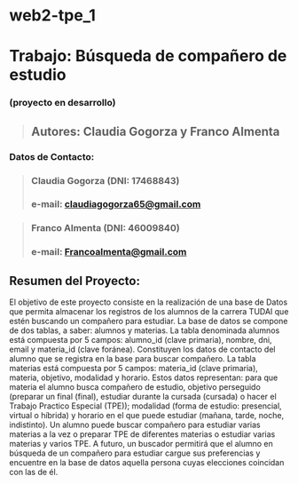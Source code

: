 # web2-tpe_1
# Trabajo: Búsqueda de compañero de estudio 
### (proyecto en desarrollo)
> ## Autores: Claudia Gogorza y Franco Almenta

### Datos de Contacto:
> ### Claudia Gogorza (DNI: 17468843)
> ### e-mail: claudiagogorza65@gmail.com

> ### Franco Almenta (DNI: 46009840)
> ### e-mail: Francoalmenta@gmail.com

## Resumen del Proyecto:
El objetivo de este proyecto consiste en la realización de una base de Datos que permita almacenar
los registros de los alumnos de la carrera TUDAI que estén buscando un compañero para estudiar. La base de 
datos se compone de dos tablas, a saber: alumnos y materias. La tabla denominada alumnos está compuesta 
por 5 campos: alumno_id (clave primaria), nombre, dni, email y materia_id (clave foránea). Constituyen los datos 
de contacto del alumno que se registra en la base para buscar compañero.
La tabla materias está compuesta por 5 campos: materia_id (clave primaria), materia, objetivo, modalidad y horario.
Estos datos representan: para que materia el alumno busca compañero de estudio, objetivo perseguido 
(preparar un final (final), estudiar durante la cursada (cursada) o hacer el Trabajo Practico Especial (TPE)); 
modalidad (forma de estudio: presencial, virtual o híbrida) y horario en el que puede estudiar 
(mañana, tarde, noche, indistinto).
Un alumno puede buscar compañero para estudiar varias materias a la vez o preparar TPE de diferentes materias o estudiar varias materias y varios TPE.
A futuro, un buscador permitirá que el alumno en búsqueda de un compañero para estudiar cargue sus preferencias y 
encuentre en la base de datos aquella persona cuyas elecciones coincidan con las de él.



